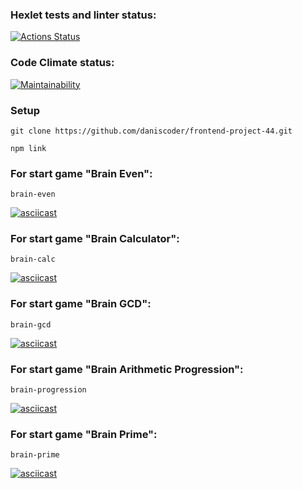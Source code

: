 ### Hexlet tests and linter status:

[![Actions Status](https://github.com/daniscoder/frontend-project-44/actions/workflows/hexlet-check.yml/badge.svg)](https://github.com/daniscoder/frontend-project-44/actions)

### Code Climate status:

[![Maintainability](https://api.codeclimate.com/v1/badges/8818e91f2a13341e1df0/maintainability)](https://codeclimate.com/github/daniscoder/frontend-project-44/maintainability)

### Setup

`git clone https://github.com/daniscoder/frontend-project-44.git`

`npm link`

### For start game "Brain Even":

`brain-even`

[![asciicast](https://asciinema.org/a/J0OT6GSGlr8CVoHvOidDHZeBn.svg)](https://asciinema.org/a/J0OT6GSGlr8CVoHvOidDHZeBn)

### For start game "Brain Calculator":

`brain-calc`

[![asciicast](https://asciinema.org/a/NndENqKtPIbXM6Ucnbj6EEDV6.svg)](https://asciinema.org/a/NndENqKtPIbXM6Ucnbj6EEDV6)

### For start game "Brain GCD":

`brain-gcd`

[![asciicast](https://asciinema.org/a/oyPq2UzceMnM0bBh7jys8zEK1.svg)](https://asciinema.org/a/oyPq2UzceMnM0bBh7jys8zEK1)

### For start game "Brain Arithmetic Progression":

`brain-progression`

[![asciicast](https://asciinema.org/a/vXJi7NSQkRGa60FjpAgDlwkoI.svg)](https://asciinema.org/a/vXJi7NSQkRGa60FjpAgDlwkoI)

### For start game "Brain Prime":

`brain-prime`

[![asciicast](https://asciinema.org/a/lYkgrSCumrlKKULZ6bojVCKsM.svg)](https://asciinema.org/a/lYkgrSCumrlKKULZ6bojVCKsM)
